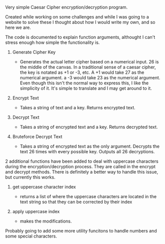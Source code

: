 Very simple Caesar Cipher encryption/decryption program.

Created while working on some challenges and while I was going to a website to solve these I thought about how I would write my own, and so here we are.

The code is documented to explain function arguments, althought I can't stress enough how simple the functionality is. 

1. Generate Cipher Key
   - Generates the actual letter cipher based on a numerical input. 26 is the middle of the canvas. In a traditional sense of a caesar cipher, the key is notated as +1 or -3, etc.
     A +1 would take 27 as the numerical argument. a -3 would take 23 as the numerical argument. Even though this isn't the normal way to express this, I like the simplicity of it.
     It's simple to translate and I may get around to it.

2. Encrypt Text
    - Takes a string of text and a key. Returns encrypted text. 

3. Decrypt Text
    - Takes a string of encrypted text and a key. Returns decrypted text.

4. Bruteforce Decrypt Text
    - Takes a string of encrypted text as the only argument. Decrypts the text 26 times with every possible key. Outputs all 26 decryptions.



2 additional functions have been added to deal with uppercase characters during the encryption/decryption process. They are called in the encrypt and decrypt methods. There is 
definitely a better way to handle this issue, but currently this works.

1. get uppercase character index 
    - returns a list of where the uppercase characters are located in the text string so that they can be corrected by their index

2. apply uppercase index
    - makes the modifications.


Probably going to add some more utility funcitons to handle numbers and some special characters. 
